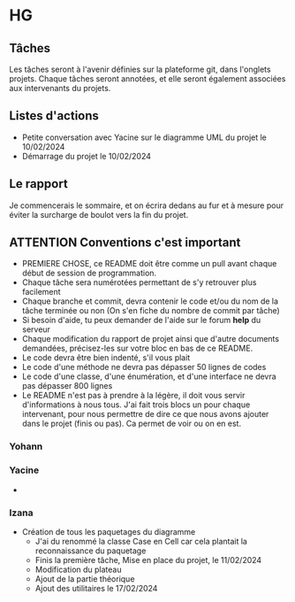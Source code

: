 # HG

## Tâches
Les tâches seront à l'avenir définies sur la plateforme git, dans l'onglets projets.
Chaque tâches seront annotées, et elle seront également associées aux intervenants du projets.

## Listes d'actions
- Petite conversation avec Yacine sur le diagramme UML du projet le 10/02/2024
- Démarrage du projet le 10/02/2024

## Le rapport

Je commencerais le sommaire, et on écrira dedans au fur et à mesure pour éviter la surcharge de boulot vers la fin 
du projet.

## **ATTENTION** Conventions c'est important
- PREMIERE CHOSE, ce README doit être comme un pull avant chaque début de session de programmation.
- Chaque tâche sera numérotées permettant de s'y retrouver plus facilement
- Chaque branche et commit, devra contenir le code et/ou du nom de la tâche terminée 
ou non (On s'en fiche du nombre de commit par tâche)
- Si besoin d'aide, tu peux demander de l'aide sur le forum __help__ du serveur
- Chaque modification du rapport de projet ainsi que d'autre documents demandées, précisez-les sur votre 
bloc en bas de ce README.
- Le code devra être bien indenté, s'il vous plait
- Le code d'une méthode ne devra pas dépasser 50 lignes de codes
- Le code d'une classe, d'une énumération, et d'une interface ne devra pas dépasser 800 lignes
- Le README n'est pas à prendre à la légère, il doit vous servir d'informations à nous tous. 
J'ai fait trois blocs un pour chaque intervenant, pour nous permettre de dire ce que nous avons ajouter 
dans le projet (finis ou pas). Ca permet de voir ou on en est.

### Yohann


### Yacine

- 

### Izana
- Création de tous les paquetages du diagramme
    - J'ai du renommé la classe Case en Cell car cela plantait la reconnaissance du paquetage
    - Finis la première tâche, Mise en place du projet, le 11/02/2024
    - Modification du plateau
    - Ajout de la partie théorique
    - Ajout des utilitaires le 17/02/2024

